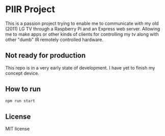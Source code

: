 # PIIR Project

This is a passion project trying to enable me to communicate with my old (2011) LG TV through a Raspberry Pi and an
Express web server. Allowing me to make apps or other kinds of clients for controlling my tv along with other "dumb" 
IR remotely controlled hardware. 

## Not ready for production
This repo is in a very early state of development. I have yet to finish my concept device.

## How to run
```bash
npm run start
```

## License
MIT license